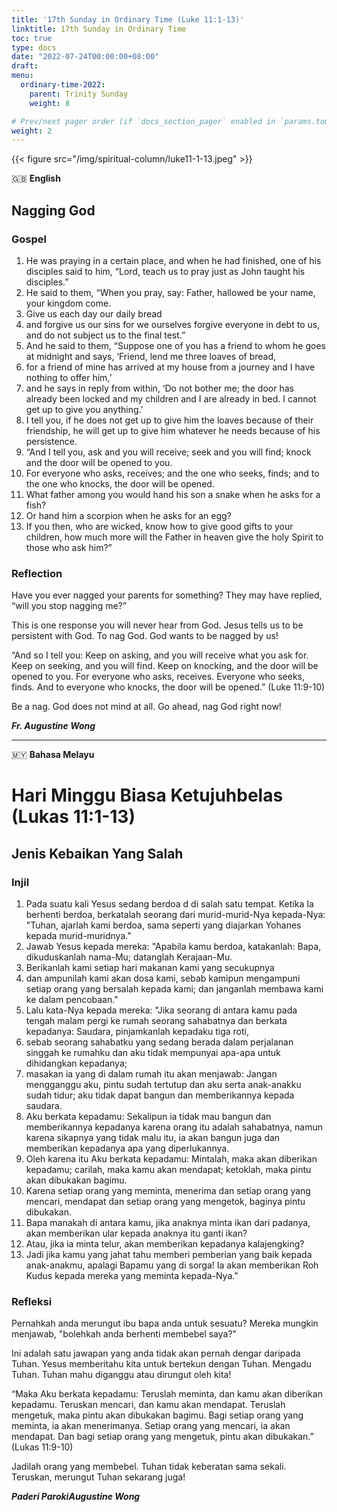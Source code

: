 ```yaml
---
title: '17th Sunday in Ordinary Time (Luke 11:1-13)'
linktitle: 17th Sunday in Ordinary Time
toc: true
type: docs
date: "2022-07-24T00:00:00+08:00"
draft:
menu:
  ordinary-time-2022:
    parent: Trinity Sunday
    weight: 8

# Prev/next pager order (if `docs_section_pager` enabled in `params.toml`)
weight: 2
---
```


{{< figure src="/img/spiritual-column/luke11-1-13.jpeg" >}}

:gb: __English__
##  Nagging God

### Gospel
1. He was praying in a certain place, and when he had finished, one of his disciples said to him, “Lord, teach us to pray just as John taught his disciples.”
2. He said to them, “When you pray, say: Father, hallowed be your name, your kingdom come.
3. Give us each day our daily bread
4. and forgive us our sins for we ourselves forgive everyone in debt to us, and do not subject us to the final test.”
5. And he said to them, “Suppose one of you has a friend to whom he goes at midnight and says, ‘Friend, lend me three loaves of bread,
6. for a friend of mine has arrived at my house from a journey and I have nothing to offer him,’
7. and he says in reply from within, ‘Do not bother me; the door has already been locked and my children and I are already in bed. I cannot get up to give you anything.’
8. I tell you, if he does not get up to give him the loaves because of their friendship, he will get up to give him whatever he needs because of his persistence.
9. “And I tell you, ask and you will receive; seek and you will find; knock and the door will be opened to you.
10. For everyone who asks, receives; and the one who seeks, finds; and to the one who knocks, the door will be opened.
11. What father among you would hand his son a snake when he asks for a fish?
12. Or hand him a scorpion when he asks for an egg?
13. If you then, who are wicked, know how to give good gifts to your children, how much more will the Father in heaven give the holy Spirit to those who ask him?”

### Reflection
Have you ever nagged your parents for something? They may have replied, “will you stop nagging me?”

This is one response you will never hear from God. Jesus tells us to be persistent with God. To nag God. God wants to be nagged by us!

“And so I tell you: Keep on asking, and you will receive what you ask for. Keep on seeking, and you will find. Keep on knocking, and the door will be opened to you. For everyone who asks, receives. Everyone who seeks, finds. And to everyone who knocks, the door will be opened.” (Luke 11:9-10)

Be a nag. God does not mind at all. Go ahead, nag God right now!

___Fr. Augustine Wong___

---

:malaysia: __Bahasa Melayu__
# Hari Minggu Biasa Ketujuhbelas (Lukas 11:1-13)
## Jenis Kebaikan Yang Salah

### Injil
1. Pada suatu kali Yesus sedang berdoa d  di salah satu tempat. Ketika Ia berhenti berdoa, berkatalah seorang dari murid-murid-Nya kepada-Nya: "Tuhan,  ajarlah kami berdoa, sama seperti yang diajarkan Yohanes kepada murid-muridnya."
2. Jawab Yesus kepada mereka: "Apabila kamu berdoa, katakanlah: Bapa, dikuduskanlah nama-Mu; datanglah Kerajaan-Mu.
3. Berikanlah kami setiap hari makanan kami yang secukupnya
4. dan ampunilah kami akan dosa kami, sebab kamipun mengampuni setiap orang yang bersalah kepada kami; dan janganlah membawa kami ke dalam pencobaan."
5. Lalu kata-Nya kepada mereka: "Jika seorang di antara kamu pada tengah malam pergi ke rumah seorang sahabatnya dan berkata kepadanya: Saudara, pinjamkanlah kepadaku tiga roti,
6. sebab seorang sahabatku yang sedang berada dalam perjalanan singgah ke rumahku dan aku tidak mempunyai apa-apa untuk dihidangkan kepadanya;
7. masakan ia yang di dalam rumah itu akan menjawab: Jangan mengganggu aku, pintu sudah tertutup dan aku serta anak-anakku sudah tidur; aku tidak dapat bangun dan memberikannya kepada saudara.
8. Aku berkata kepadamu: Sekalipun ia tidak mau bangun dan memberikannya kepadanya karena orang itu adalah sahabatnya, namun karena sikapnya yang tidak malu itu, ia akan bangun juga dan memberikan kepadanya apa yang diperlukannya.
9. Oleh karena itu Aku berkata kepadamu: Mintalah, maka akan diberikan kepadamu; carilah, maka kamu akan mendapat; ketoklah, maka pintu akan dibukakan bagimu.
10. Karena setiap orang yang meminta, menerima dan setiap orang yang mencari, mendapat dan setiap orang yang mengetok, baginya pintu dibukakan.
11. Bapa manakah di antara kamu, jika anaknya minta ikan dari padanya, akan memberikan ular kepada anaknya itu ganti ikan?
12. Atau, jika ia minta telur, akan memberikan kepadanya kalajengking?
13. Jadi jika kamu yang jahat tahu memberi pemberian yang baik kepada anak-anakmu, apalagi Bapamu yang di sorga! Ia akan memberikan Roh Kudus kepada mereka yang meminta kepada-Nya."

### Refleksi
Pernahkah anda merungut ibu bapa anda untuk sesuatu? Mereka mungkin menjawab, "bolehkah anda berhenti membebel saya?"

Ini adalah satu jawapan yang anda tidak akan pernah dengar daripada Tuhan. Yesus memberitahu kita untuk bertekun dengan Tuhan. Mengadu Tuhan. Tuhan mahu diganggu atau dirungut oleh kita!

“Maka Aku berkata kepadamu: Teruslah meminta, dan kamu akan diberikan kepadamu. Teruskan mencari, dan kamu akan mendapat. Teruslah mengetuk, maka pintu akan dibukakan bagimu. Bagi setiap orang yang meminta, ia akan menerimanya. Setiap orang yang mencari, ia akan mendapat. Dan bagi setiap orang yang mengetuk, pintu akan dibukakan.” (Lukas 11:9-10)

Jadilah orang yang membebel. Tuhan tidak keberatan sama sekali. Teruskan, merungut Tuhan sekarang juga!

___Paderi ParokiAugustine Wong___
